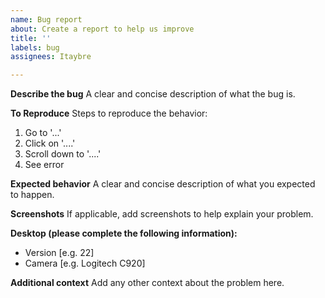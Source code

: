 ```yaml
---
name: Bug report
about: Create a report to help us improve
title: ''
labels: bug
assignees: Itaybre

---
```


**Describe the bug**
A clear and concise description of what the bug is.

**To Reproduce**
Steps to reproduce the behavior:
1. Go to '...'
2. Click on '....'
3. Scroll down to '....'
4. See error

**Expected behavior**
A clear and concise description of what you expected to happen.

**Screenshots**
If applicable, add screenshots to help explain your problem.

**Desktop (please complete the following information):**
 - Version [e.g. 22]
 - Camera [e.g. Logitech C920]

**Additional context**
Add any other context about the problem here.
